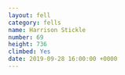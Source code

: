 ```yaml
---
layout: fell
category: fells
name: Harrison Stickle
number: 69
height: 736
climbed: Yes
date: 2019-09-28 16:00:00 +0000
---
```

